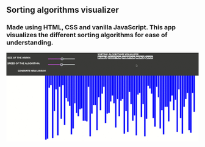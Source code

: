 ## Sorting algorithms visualizer
### Made using HTML, CSS and vanilla JavaScript. This app visualizes the different sorting algorithms for ease of understanding. 
![alt text](https://raw.githubusercontent.com/ihsraham/Sorting-Algorithms-Visualizer/main/sorting_visualization.gif)
